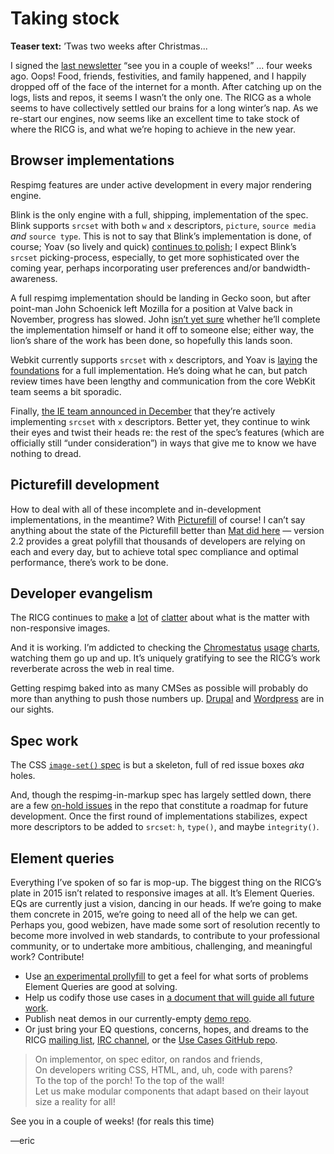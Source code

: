 # Taking stock

**Teaser text:** ’Twas two weeks after Christmas...


I signed the [last newsletter](https://github.com/ResponsiveImagesCG/newsletters/blob/master/RICG-newsletter-2014-12-12.md) “see you in a couple of weeks!” ... four weeks ago. Oops! Food, friends, festivities, and family happened, and I happily dropped off of the face of the internet for a month. After catching up on the logs, lists and repos, it seems I wasn’t the only one. The RICG as a whole seems to have collectively settled our brains for a long winter’s nap. As we re-start our engines, now seems like an excellent time to take stock of where the RICG is, and what we’re hoping to achieve in the new year.


## Browser implementations

Respimg features are under active development in every major rendering engine.

Blink is the only engine with a full, shipping, implementation of the spec. Blink supports `srcset` with both `w` and `x` descriptors, `picture`, `source media` *and* `source type`. This is not to say that Blink’s implementation is done, of course; Yoav (so lively and quick) [continues to polish](https://codereview.chromium.org/839783002/); I expect Blink’s `srcset` picking-process, especially, to get more sophisticated over the coming year, perhaps incorporating user preferences and/or bandwidth-awareness.

A full respimg implementation should be landing in Gecko soon, but after point-man John Schoenick left Mozilla for a position at Valve back in November, progress has slowed. John [isn’t yet sure](http://ircbot.responsiveimages.org/bot/log/respimg/2015-01-08#T107603) whether he’ll complete the implementation himself or hand it off to someone else; either way, the lion’s share of the work has been done, so hopefully this lands soon.

Webkit currently supports `srcset` with `x` descriptors, and Yoav is [laying](https://bugs.webkit.org/show_bug.cgi?id=137496) the [foundations](https://bugs.webkit.org/show_bug.cgi?id=134488) for a full implementation. He’s doing what he can, but patch review times have been lengthy and communication from the core WebKit team seems a bit sporadic.

Finally, [the IE team announced in December](http://blogs.msdn.com/b/ie/archive/2014/12/08/status-roadmap-update-srcset-lt-main-gt-element-and-date-inputs-in-development.aspx) that they’re actively implementing `srcset` with `x` descriptors. Better yet, they continue to wink their eyes and twist their heads re: the rest of the spec’s features (which are officially still “under consideration”) in ways that give me to know we have nothing to dread.


## Picturefill development

How to deal with all of these incomplete and in-development implementations, in the meantime? With [Picturefill](https://github.com/scottjehl/picturefill) of course! I can’t say anything about the state of the Picturefill better than [Mat did here](https://github.com/scottjehl/picturefill/issues/374) — version 2.2 provides a great polyfill that thousands of developers are relying on each and every day, but to achieve total spec compliance and optimal performance, there’s work to be done.


## Developer evangelism

The RICG continues to [make](https://twitter.com/jeremiahjmartin/status/542775285049876480) a [lot](http://aneventapart.com/event/atlanta-2015) of [clatter](http://www.futureinsights.com/home/responsive-images-are-here-its-up-to-you-to-make-the-web-for.html) about what is the matter with non-responsive images.

And it is working. I’m addicted to checking the [Chromestatus](https://www.chromestatus.com/metrics/feature/timeline/popularity/523) [usage](https://www.chromestatus.com/metrics/feature/timeline/popularity/524) [charts](https://www.chromestatus.com/metrics/feature/timeline/popularity/521), watching them go up and up. It’s uniquely gratifying to see the RICG’s work reverberate across the web in real time.

Getting respimg baked into as many CMSes as possible will probably do more than anything to push those numbers up. [Drupal](https://www.drupal.org/node/2260061) and [Wordpress](https://github.com/ResponsiveImagesCG/wp-tevko-responsive-images) are in our sights.

## Spec work

The CSS [`image-set()` spec](http://dev.w3.org/csswg/css-images-3/#image-set-notation) is but a skeleton, full of red issue boxes *aka* holes.

And, though the respimg-in-markup spec has largely settled down, there are a few [on-hold issues](https://github.com/ResponsiveImagesCG/picture-element/labels/onhold) in the repo that constitute a roadmap for future development. Once the first round of implementations stabilizes, expect more descriptors to be added to `srcset`: `h`, `type()`, and maybe `integrity()`.


## Element queries

Everything I’ve spoken of so far is mop-up. The biggest thing on the RICG’s plate in 2015 isn’t related to responsive images at all. It’s Element Queries. EQs are currently just a vision, dancing in our heads. If we’re going to make them concrete in 2015, we’re going to need all of the help we can get. Perhaps you, good webizen, have made some sort of resolution recently to become more involved in web standards, to contribute to your professional community, or to undertake more ambitious, challenging, and meaningful work? Contribute!

- Use [an experimental prollyfill](https://github.com/jonathantneal/hitch-element-queries) to get a feel for what sorts of problems Element Queries are good at solving.
- Help us codify those use cases in [a document that will guide all future work](https://github.com/ResponsiveImagesCG/eq-usecases).
- Publish neat demos in our currently-empty [demo repo](https://github.com/ResponsiveImagesCG/eq-demos).
- Or just bring your EQ questions, concerns, hopes, and dreams to the RICG [mailing list](http://lists.w3.org/Archives/Public/public-respimg/), [IRC channel](http://ircbot.responsiveimages.org/), or the [Use Cases GitHub repo](https://github.com/ResponsiveImagesCG/eq-usecases/issues).

<blockquote>
On implementor, on spec editor, on randos and friends,<br />
On developers writing CSS, HTML, and, uh, code with parens?<br />
To the top of the porch! To the top of the wall!<br />
Let us make modular components that adapt based on their layout size a reality for all!
</blockquote>

See you in a couple of weeks! (for reals this time)

—eric
